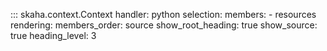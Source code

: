 ::: skaha.context.Context
    handler: python
    selection:
      members:
        - resources
    rendering:
      members_order: source
      show_root_heading: true
      show_source: true
      heading_level: 3